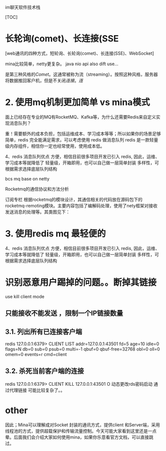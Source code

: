 im聊天软件技术栈

 [TOC]





# 长轮询(comet)、长连接(SSE

 [web通讯的四种方式，短轮询、长轮询(comet)、长连接(SSE)、WebSocket] 

mina比较简单，netty更复杂。  java nio api also dift use...



是第三种风格的*Comet*。这通常被称为流（streaming）。按照这种风格，服务器将数据推回客户机，但是不关闭*连接*。*连*


# 2. 使用mq机制更加简单 vs mina模式

面上已经存在专业的MQ有RocketMQ、Kafka等，为什么还需要Redis来自定义实现消息队列？

重！需要额外的成本负担，包括运维成本、学习成本等等；所以如果你的场景足够简单，redis 完全能满足需求，可以考虑使用 redis 做消息队列
redis 是一款轻量级内存组件，相信你一定也经常使用，使用成本低。



4、redis 消息队列优点
方便，相信目前很多项目开发已引入 redis, 因此，运维、学习成本等就降低了
轻量级，开箱即用，也可以自己做一层简单封装
多样性，可根据需求选择底层队列结构



bcs mq base on netty



Rocketmq的通信协议和方法分析

 
订阅专栏
根据rocketmq的模块设计，其通信相关的代码放在源码包下的rocketmq-remoting模块。主要内容包括了编解码处理，使用了nety框架对接收发送消息的处理等。其类图见下：
 


# 3. 使用redis mq 最轻便的


4、redis 消息队列优点
方便，相信目前很多项目开发已引入 redis, 因此，运维、学习成本等就降低了
轻量级，开箱即用，也可以自己做一层简单封装
多样性，可根据需求选择底层队列结构

 # 识别恶意用户踢掉的问题。。断掉其链接

use kill client mode



## 只能接收不能发送   ，限制一个IP链接数量


## 3.1. 列出所有已连接客户端

redis 127.0.0.1:6379> CLIENT LIST
addr=127.0.0.1:43501 fd=5 age=10 idle=0 flags=N db=0 sub=0 psub=0 multi=-1 qbuf=0 qbuf-free=32768 obl=0 oll=0 omem=0 events=r cmd=client

## 3.2. 杀死当前客户端的连接

redis 127.0.0.1:6379> CLIENT KILL 127.0.0.1:43501
O
 动态更改rds密码启动
 通过代理链接 可能比较复杂了。。

 # other

 因此；Mina可以理解成对Socket 封装的通讯方式，提供client 和Server端，采用线程池的方式，提供超载保护和传输流量控制。今天可能大家看到这里还是一点晕。后面我们会介绍大家如何使用mina，如果你乐意看官方文档，可以直接跳过。